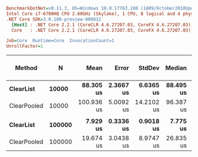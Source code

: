 ``` ini

BenchmarkDotNet=v0.11.3, OS=Windows 10.0.17763.288 (1809/October2018Update/Redstone5)
Intel Core i7-6700HQ CPU 2.60GHz (Skylake), 1 CPU, 8 logical and 4 physical cores
.NET Core SDK=3.0.100-preview-009812
  [Host] : .NET Core 2.2.1 (CoreCLR 4.6.27207.03, CoreFX 4.6.27207.03), 64bit RyuJIT
  Core   : .NET Core 2.2.1 (CoreCLR 4.6.27207.03, CoreFX 4.6.27207.03), 64bit RyuJIT

Job=Core  Runtime=Core  InvocationCount=1  
UnrollFactor=1  

```
|      Method |      N |       Mean |     Error |     StdDev |    Median | Ratio | RatioSD | Gen 0/1k Op | Gen 1/1k Op | Gen 2/1k Op | Allocated Memory/Op |
|------------ |------- |-----------:|----------:|-----------:|----------:|------:|--------:|------------:|------------:|------------:|--------------------:|
|   **ClearList** |  **10000** |  **88.305 us** | **2.3667 us** |  **6.6365 us** | **88.495 us** |  **1.00** |    **0.00** |           **-** |           **-** |           **-** |                   **-** |
| ClearPooled |  10000 | 100.936 us | 5.0092 us | 14.2102 us | 96.387 us |  1.15 |    0.18 |           - |           - |           - |                   - |
|             |        |            |           |            |           |       |         |             |             |             |                     |
|   **ClearList** | **100000** |   **7.929 us** | **0.3336 us** |  **0.9018 us** |  **7.775 us** |  **1.00** |    **0.00** |           **-** |           **-** |           **-** |                   **-** |
| ClearPooled | 100000 |  19.674 us | 3.0438 us |  8.9747 us | 26.835 us |  2.53 |    1.18 |           - |           - |           - |                   - |
